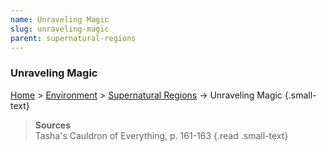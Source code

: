 ```yaml
---
name: Unraveling Magic
slug: unraveling-magic
parent: supernatural-regions
---
```

### Unraveling Magic
[Home](dm-operations-center) > [Environment](environment) > [Supernatural Regions](supernatural-regions) -> Unraveling Magic {.small-text}

> **Sources** <br/>
> Tasha's Cauldron of Everything, p. 161-163
{.read .small-text}
